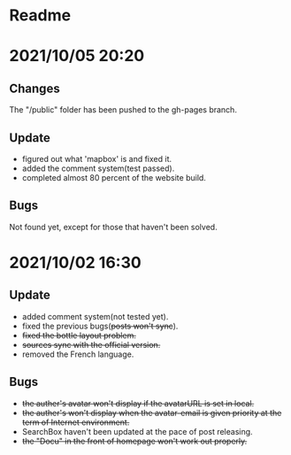 # Readme
# 2021/10/05 20:20
## Changes
The "/public" folder has been pushed to the gh-pages branch.
## Update
 - figured out what 'mapbox' is and fixed it.
 - added the comment system(test passed).
 - completed almost 80 percent of the website build.
## Bugs
Not found yet, except for those that haven't been solved.
# 2021/10/02 16:30
## Update
 - added comment system(not tested yet).
 - fixed the previous bugs(~~posts won't sync~~).
 - ~~fixed the bottle layout problem.~~
 - ~~sources sync with the official version.~~
 - removed the French language.
## Bugs
 - ~~the auther's avatar won't display if the avatarURL is set in local.~~
 - ~~the auther's won't display when the avatar-email is given priority at the term of Internet environment.~~
 - SearchBox haven't been updated at the pace of post releasing.
 - ~~the "Docu" in the front of homepage won't work out properly.~~
